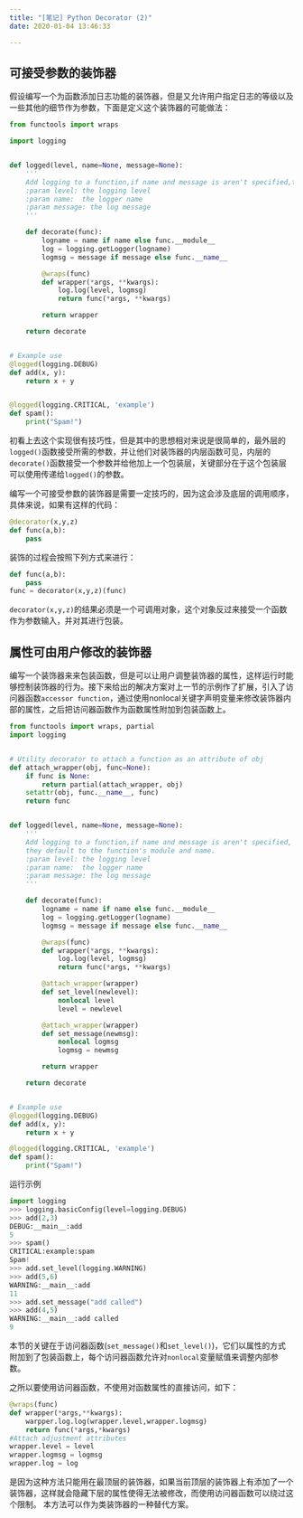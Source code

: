 ```yaml
---
title: "[笔记] Python Decorator (2)"
date: 2020-01-04 13:46:33

---
```

## 可接受参数的装饰器

假设编写一个为函数添加日志功能的装饰器，但是又允许用户指定日志的等级以及一些其他的细节作为参数，下面是定义这个装饰器的可能做法：
<!--more-->
```python
from functools import wraps

import logging


def logged(level, name=None, message=None):
    '''
    Add logging to a function,if name and message is aren't specified,they default to the function's module and name.
    :param level: the logging level
    :param name:  the logger name
    :param message: the log message
    '''

    def decorate(func):
        logname = name if name else func.__module__
        log = logging.getLogger(logname)
        logmsg = message if message else func.__name__

        @wraps(func)
        def wrapper(*args, **kwargs):
            log.log(level, logmsg)
            return func(*args, **kwargs)

        return wrapper

    return decorate


# Example use
@logged(logging.DEBUG)
def add(x, y):
    return x + y


@logged(logging.CRITICAL, 'example')
def spam():
    print("Spam!")
```

初看上去这个实现很有技巧性，但是其中的思想相对来说是很简单的，最外层的`logged()`函数接受所需的参数，并让他们对装饰器的内层函数可见，内层的`decorate()`函数接受一个参数并给他加上一个包装层，关键部分在于这个包装层可以使用传递给`logged()`的参数。

编写一个可接受参数的装饰器是需要一定技巧的，因为这会涉及底层的调用顺序，具体来说，如果有这样的代码：
```python
@decorator(x,y,z)
def func(a,b):
    pass
```
装饰的过程会按照下列方式来进行：
``` python
def func(a,b):
    pass
func = decorator(x,y,z)(func)
```
`decorator(x,y,z)`的结果必须是一个可调用对象，这个对象反过来接受一个函数作为参数输入，并对其进行包装。

## 属性可由用户修改的装饰器

编写一个装饰器来来包装函数，但是可以让用户调整装饰器的属性，这样运行时能够控制装饰器的行为。接下来给出的解决方案对上一节的示例作了扩展，引入了访问器函数`accessor function`，通过使用nonlocal关键字声明变量来修改装饰器内部的属性，之后把访问器函数作为函数属性附加到包装函数上。
```python
from functools import wraps, partial
import logging


# Utility decorator to attach a function as an attribute of obj
def attach_wrapper(obj, func=None):
    if func is None:
        return partial(attach_wrapper, obj)
    setattr(obj, func.__name__, func)
    return func


def logged(level, name=None, message=None):
    '''
    Add logging to a function,if name and message is aren't specified,
    they default to the function's module and name.
    :param level: the logging level
    :param name:  the logger name
    :param message: the log message
    '''

    def decorate(func):
        logname = name if name else func.__module__
        log = logging.getLogger(logname)
        logmsg = message if message else func.__name__

        @wraps(func)
        def wrapper(*args, **kwargs):
            log.log(level, logmsg)
            return func(*args, **kwargs)

        @attach_wrapper(wrapper)
        def set_level(newlevel):
            nonlocal level
            level = newlevel

        @attach_wrapper(wrapper)
        def set_message(newmsg):
            nonlocal logmsg
            logmsg = newmsg

        return wrapper

    return decorate


# Example use
@logged(logging.DEBUG)
def add(x, y):
    return x + y

@logged(logging.CRITICAL, 'example')
def spam():
    print("Spam!")
```
运行示例
```python
import logging
>>> logging.basicConfig(level=logging.DEBUG)
>>> add(2,3)
DEBUG:__main__:add
5
>>> spam()
CRITICAL:example:spam
Spam!
>>> add.set_level(logging.WARNING)
>>> add(5,6)
WARNING:__main__:add
11
>>> add.set_message("add called")
>>> add(4,5)
WARNING:__main__:add called
9
```
本节的关键在于访问器函数(`set_message()`和`set_level()`)，它们以属性的方式附加到了包装函数上，每个访问器函数允许对`nonlocal`变量赋值来调整内部参数。

之所以要使用访问器函数，不使用对函数属性的直接访问，如下：
```python
@wraps(func)
def wrapper(*args,**kwargs):
    warpper.log.log(wrapper.level,wrapper.logmsg)
    return func(*args,*kwargs)
#Attach adjustment attributes
wrapper.level = level
wrapper.logmsg = logmsg
wrapper.log = log
```
是因为这种方法只能用在最顶层的装饰器，如果当前顶层的装饰器上有添加了一个装饰器，这样就会隐藏下层的属性使得无法被修改，而使用访问器函数可以绕过这个限制。
本方法可以作为类装饰器的一种替代方案。
